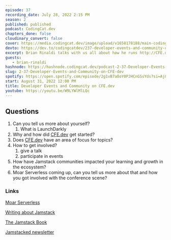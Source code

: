```yaml
---
episode: 37
recording_date: July 28, 2022 2:15 PM
season: 2
published: published
podcast: CodingCat.dev
chapters_done: false
cloudinary_convert: false
cover: https://media.codingcat.dev/image/upload/v1658178188/main-codingcatdev-photo/Developer-Events-and-Community-on-CFE.dev.jpg
devto: https://dev.to/codingcatdev/237-developer-events-and-community-on-cfedev-4hp8
excerpt: Brian Rinaldi talks with us all about how he runs http://CFE.dev and what it takes to build great communities.
guests: 
   - brian-rinaldi
hashnode: https://hashnode.codingcat.dev/podcast-2-37-Developer-Events-and-Community-on-CFE-dev
slug: 2-37-Developer-Events-and-Community-on-CFE-dev
spotify: https://open.spotify.com/episode/2g1vB7a8oY0PJHCnGSsYds?si=Aj8mxD2VQdqAURyEjMvmJg
start: August 31, 2022 12:00 PM
title: Developer Events and Community on CFE.dev
youtube: https://youtu.be/W9LYWlMlLQc
---
```


## Questions

1. Can you tell us more about yourself?
   1. What is LaunchDarkly
2. Why and how did [CFE.dev](http://CFE.dev) get started?
3. Does [CFE.dev](http://CFE.dev) have an area of focus for topics?
4. How to get involved?
   1. give a talk
   2. participate in events
5. How have Jamstack communities impacted your learning and growth in the ecosystem?
6. Moar Serverless coming up, can you tell us more about that and how you got involved with the conference scene?

### Links

[Moar Serverless](https://cfe.dev/events/moar-serverless-2022/)

[Writing about Jamstack](https://fsjam.org/episodes/episode-17-writing-about-jamstack-with-raymond-camden-and-brian-rinaldi)

[The Jamstack Book](https://www.manning.com/books/the-jamstack-book)

[Jamstacked newsletter](https://jamstack.email/)
